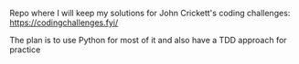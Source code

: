 Repo where I will keep my solutions for John Crickett's coding challenges: https://codingchallenges.fyi/

The plan is to use Python for most of it and also have a TDD approach for practice

